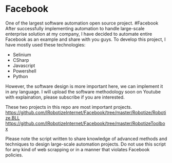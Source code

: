 # Facebook
One of the largest software automation open source project. #Facebook 
After successfully implementing automation to handle large-scale enterprise solution at my company, I have decided to automate entire Facebook as an example and share with you guys.
To develop this project, I have mostly used these technologies: 
* Selinium
* CSharp
* Javascript
* Powershell
* Python

However, the software design is more important here, we can implement it in any language. 
I will upload the software methodology soon on Youtube with explaination, please subscribe if you are interested. 

These two projects in this repo are most important projects. 
https://github.com/IRobotizeInternet/Facebook/tree/master/Robotize/Robotize.BLL
https://github.com/IRobotizeInternet/Facebook/tree/master/RobotizeToolbox

Please note the script written to share knowledge of advanced methods and techniques to design large-scale automation projects. Do not use this script for any kind of web scrapping
or in a manner that violates Facebook policies. 
